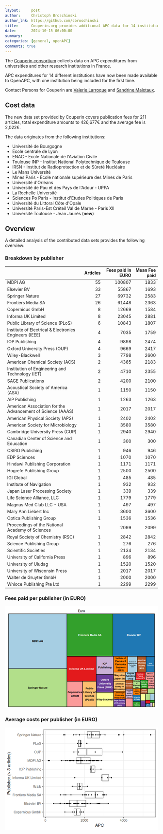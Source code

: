```yaml
---
layout:     post
author:     Christoph Broschinski
author_lnk: https://github.com/cbroschinski
title:      Couperin.org provides additional APC data for 14 institutions
date:       2024-10-15 06:00:00
summary:    
categories: [general, openAPC]
comments: true
---
```





The [Couperin consortium](https://couperin.org) collects data on APC expenditures from universities and other research institutions in France. 

APC expenditures for 14 different institutions have now been made available to OpenAPC, with one institution being included for the first time.

Contact Persons for Couperin are [Valerie Larroque](mailto:valerie.larroque@couperin.org) and [Sandrine Malotaux](mailto:sandrine.malotaux@inp-toulouse.fr).

## Cost data



The new data set provided by Couperin covers publication fees for 211 articles, total expenditure amounts to 426,677€ and the average fee is 2,022€. 

The data originates from the following institutions:

- Université de Bourgogne
- Ecole centrale de Lyon
- ENAC - Ecole Nationale de l'Aviation Civile
- Toulouse INP - Institut National Polytechnique de Toulouse
- IRSN - Institut de Radioprotection et de Sûreté Nucléaire
- Le Mans Université
- Mines Paris - Ecole nationale supérieure des Mines de Paris
- Université d'Orléans
- Université de Pau et des Pays de l'Adour - UPPA
- La Rochelle Université
- Sciences Po Paris - Institut d'Etudes Politiques de Paris
- Université du Littoral Côte d'Opale
- Université Paris-Est Créteil Val de Marne - Paris XII
- Université Toulouse - Jean Jaurès (**new**)



## Overview

A detailed analysis of the contributed data sets provides the following overview:

### Breakdown by publisher



|                                                           | Articles| Fees paid in EURO| Mean Fee paid|
|:----------------------------------------------------------|--------:|-----------------:|-------------:|
|MDPI AG                                                    |       55|            100807|          1833|
|Elsevier BV                                                |       33|             55867|          1693|
|Springer Nature                                            |       27|             69732|          2583|
|Frontiers Media SA                                         |       26|             61448|          2363|
|Copernicus GmbH                                            |        8|             12669|          1584|
|Informa UK Limited                                         |        8|             23045|          2881|
|Public Library of Science (PLoS)                           |        6|             10843|          1807|
|Institute of Electrical & Electronics Engineers (IEEE)     |        4|              7035|          1759|
|IOP Publishing                                             |        4|              9898|          2474|
|Oxford University Press (OUP)                              |        4|              9669|          2417|
|Wiley-Blackwell                                            |        3|              7798|          2600|
|American Chemical Society (ACS)                            |        2|              4365|          2183|
|Institution of Engineering and Technology (IET)            |        2|              4710|          2355|
|SAGE Publications                                          |        2|              4200|          2100|
|Acoustical Society of America (ASA)                        |        1|              1150|          1150|
|AIP Publishing                                             |        1|              1263|          1263|
|American Association for the Advancement of Science (AAAS) |        1|              2017|          2017|
|American Physical Society (APS)                            |        1|              2402|          2402|
|American Society for Microbiology                          |        1|              3580|          3580|
|Cambridge University Press (CUP)                           |        1|              2940|          2940|
|Canadian Center of Science and Education                   |        1|               300|           300|
|CSIRO Publishing                                           |        1|               946|           946|
|EDP Sciences                                               |        1|              1070|          1070|
|Hindawi Publishing Corporation                             |        1|              1171|          1171|
|Hogrefe Publishing Group                                   |        1|              2500|          2500|
|IGI Global                                                 |        1|               485|           485|
|Institute of Navigation                                    |        1|               932|           932|
|Japan Laser Processing Society                             |        1|               339|           339|
|Life Science Alliance, LLC                                 |        1|              1779|          1779|
|Magnus Med Club LLC - USA                                  |        1|               497|           497|
|Mary Ann Liebert Inc                                       |        1|              3600|          3600|
|Optica Publishing Group                                    |        1|              1536|          1536|
|Proceedings of the National Academy of Sciences            |        1|              2099|          2099|
|Royal Society of Chemistry (RSC)                           |        1|              2842|          2842|
|Science Publishing Group                                   |        1|               276|           276|
|Scientific Societies                                       |        1|              2134|          2134|
|University of California Press                             |        1|               896|           896|
|University of Uludag                                       |        1|              1520|          1520|
|University of Wisconsin Press                              |        1|              2017|          2017|
|Walter de Gruyter GmbH                                     |        1|              2000|          2000|
|Whioce Publishing Pte Ltd                                  |        1|              2299|          2299|



### Fees paid per publisher (in EURO)

![plot of chunk tree_couperin_2024_10_15_full](/figure/tree_couperin_2024_10_15_full-1.png)

###  Average costs per publisher (in EURO)

![plot of chunk box_couperin_2024_10_15_full](/figure/box_couperin_2024_10_15_full-1.png)
